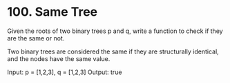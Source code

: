 # 100. Same Tree

Given the roots of two binary trees p and q, write a function to check if they are the same or not.

Two binary trees are considered the same if they are structurally identical, and the nodes have the same value.

Input: p = [1,2,3], q = [1,2,3]
Output: true